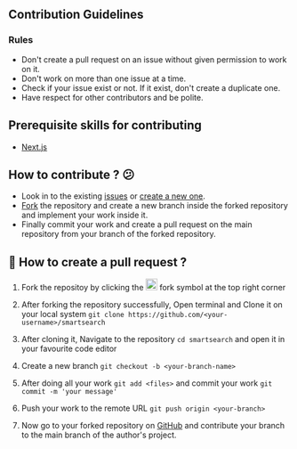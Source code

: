 ## Contribution Guidelines

### Rules
- Don't create a pull request on an issue without given permission to work on it.
- Don't work on more than one issue at a time.
- Check if  your issue exist or not. If it exist, don't create a duplicate one.
- Have respect for other contributors and be polite.

## Prerequisite skills for contributing
- [Next.js](https://nextjs.org/)

## How to contribute ? 😕
- Look in to the existing [issues](https://github.com/Dun-sin/smartsearch/issues) or [create a new one](https://github.com/Dun-sin/smartsearch/issues/new/choose).
- [Fork](https://github.com/Dun-sin/smartsearch/fork) the repository and create a new branch inside the forked repository and implement your work inside it.
- Finally commit your work and create a pull request on the main repository from your branch of the forked repository.

## 🌟 How to create a pull request ?

1. Fork the repositoy by clicking the <img src="https://i.imgur.com/G4z1kEe.png" height="21" width="21"> fork symbol at the top right corner

2. After forking the repository successfully, Open terminal and Clone it on your local system `git clone https://github.com/<your-username>/smartsearch`

3. After cloning it, Navigate to the repository `cd smartsearch` and open it in your favourite code editor

4. Create a new branch `git checkout -b <your-branch-name>`

5. After doing all your work `git add <files>` and commit your work `git commit -m 'your message'`

6. Push your work to the remote URL `git push origin <your-branch>`

7. Now go to your forked repository on [GitHub](https://github.com) and contribute your branch to the main branch of the author's project.
